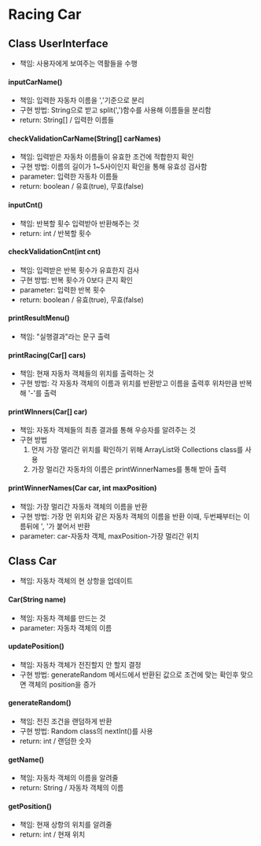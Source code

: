 # Racing Car
## Class UserInterface
- 책임: 사용자에게 보여주는 역활들을 수행

#### inputCarName()
- 책임: 입력한 자동차 이름을 ','기준으로 분리
- 구현 방법: String으로 받고 split(',')함수를 사용해 이름들을 분리함
- return: String[] / 입력한 이름들

#### checkValidationCarName(String[] carNames)
- 책임: 입력받은 자동차 이름들이 유효한 조건에 적합한지 확인
- 구현 방법: 이름의 길이가 1~5사이인지 확인을 통해 유효성 검사함
- parameter: 입력한 자동차 이름들
- return: boolean / 유효(true), 무효(false)

#### inputCnt()
- 책임: 반복할 횟수 입력받아 반환해주는 것
- return: int / 반복할 횟수

#### checkValidationCnt(int cnt)
- 책임: 입력받은 반복 횟수가 유효한지 검사
- 구현 방법: 반복 횟수가 0보다 큰지 확인
- parameter: 입력한 반복 횟수
- return: boolean / 유효(true), 무효(false)

#### printResultMenu()
- 책임: "실행결과"라는 문구 출력

#### printRacing(Car[] cars)
- 책임: 현재 자동차 객체들의 위치를 출력하는 것
- 구현 방법: 각 자동차 객체의 이름과 위치를 반환받고 이름을 출력후 위차만큼 반복해 '-'를 출력

#### printWInners(Car[] car)
- 책임: 자동차 객체들의 최종 결과를 통해 우승자를 알려주는 것
- 구현 방법
  1. 먼저 가장 멀리간 위치를 확인하기 위해 ArrayList와 Collections class를 사용
  2. 가장 멀리간 자동차의 이름은 printWinnerNames를 통해 받아 출력

#### printWinnerNames(Car car, int maxPosition)
- 책임: 가장 멀리간 자동차 객체의 이름을 반환
- 구현 방법: 가장 먼 위치와 같은 자동차 객체의 이름을 반환 이때, 두번째부터는 이름뒤에 ', '가 붙어서 반환
- parameter: car-자동차 객체, maxPosition-가장 멀리간 위치

## Class Car
- 책임: 자동차 객체의 현 상항을 업데이트

#### Car(String name)
- 책임: 자동차 객체를 만드는 것
- parameter: 자동차 객체의 이름

#### updatePosition()
- 책임: 자동차 객체가 전진할지 안 할지 결정
- 구현 방법: generateRandom 메서드에서 반환된 값으로 조건에 맞는 확인후 맞으면 객체의 position을 증가

#### generateRandom()
- 책임: 전진 조건을 랜덤하게 반환
- 구현 방법: Random class의 nextInt()를 사용
- return: int / 랜덤한 숫자

#### getName()
- 책임: 자동차 객체의 이름을 알려줄
- return: String / 자동차 객체의 이름

#### getPosition()
- 책임: 현재 상항의 위치를 알려줄
- return: int / 현재 위치